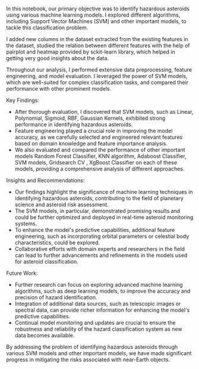 In this notebook, our primary objective was to identify hazardous asteroids using various machine learning models. I explored different algorithms, including Support Vector Machines (SVM) 
and other important models, to tackle this classification problem.

I added new columns in the dataset extracted from the existing features in the dataset, studied the relation between different features with the help of pairplot and heatmap provided by
sckit-learn library, which helped in getting very good insights about the data.

Throughout our analysis, I performed extensive data preprocessing, feature engineering, and model evaluation. I leveraged the power of SVM models, which are well-suited for 
complex classification tasks, and compared their performance with other prominent models.

Key Findings:
- After thorough evaluation, I discovered that SVM models, such as Linear, Polynomial, Sigmoid, RBF, Gaussian Kernels, exhibited strong performance in identifying hazardous asteroids.
- Feature engineering played a crucial role in improving the model accuracy, as we carefully selected and engineered relevant features based on domain knowledge and feature
 importance analysis.
- We also evaluated and compared the performance of other important models Random Forest Classifier, KNN algorithm, Adaboost Classifier, SVM models, Gridsearch CV , XgBoost Classifier
 on each of these models, providing a comprehensive analysis of different approaches.

Insights and Recommendations:
- Our findings highlight the significance of machine learning techniques in identifying hazardous asteroids, contributing to the field of planetary science and asteroid risk assessment.
- The SVM models, in particular, demonstrated promising results and could be further optimized and deployed in real-time asteroid monitoring systems.
- To enhance the model's predictive capabilities, additional feature engineering, such as incorporating orbital parameters or celestial body characteristics, could be explored.
- Collaborative efforts with domain experts and researchers in the field can lead to further advancements and refinements in the models used for asteroid classification.

Future Work:
- Further research can focus on exploring advanced machine learning algorithms, such as deep learning models, to improve the accuracy and precision of hazard identification.
- Integration of additional data sources, such as telescopic images or spectral data, can provide richer information for enhancing the model's predictive capabilities.
- Continual model monitoring and updates are crucial to ensure the robustness and reliability of the hazard classification system as new data becomes available.

By addressing the problem of identifying hazardous asteroids through various SVM models and other important models, we have made significant progress in mitigating
the risks associated with near-Earth objects.




